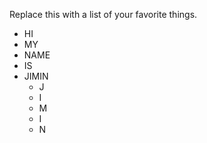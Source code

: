Replace this with a list of your favorite things.
- HI
- MY
- NAME
- IS 
- JIMIN
  - J
  - I
  - M
  - I
  - N
